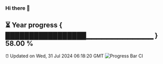 ### Hi there 👋
⏳ Year progress { █████████████████▁▁▁▁▁▁▁▁▁▁▁▁▁ } 58.00 %
---
⏰ Updated on Wed, 31 Jul 2024 06:18:20 GMT
![Progress Bar CI](https://github.com/liununu/liununu/workflows/Progress%20Bar%20CI/badge.svg)

